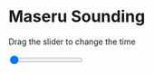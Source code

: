 <h1>Maseru Sounding</h1>
<p>Drag the slider to change the time</p>

<div class="slidecontainer">
<input oninput='setImage(this)' class="slider" type="range" min="0" max="7" value="0" step="1" />
<img id='img'/>
</div>

<script>
var img = document.getElementById('img');
var img_array = ['/assets/images/skwt/skd_maseru_wrfout_d01_2020-07-07_12:00:00.png',
'/assets/images/skwt/skd_maseru_wrfout_d01_2020-07-07_18:00:00.png',
'/assets/images/skwt/skd_maseru_wrfout_d01_2020-07-08_00:00:00.png',
'/assets/images/skwt/skd_maseru_wrfout_d01_2020-07-08_06:00:00.png',
'/assets/images/skwt/skd_maseru_wrfout_d01_2020-07-08_12:00:00.png',
'/assets/images/skwt/skd_maseru_wrfout_d01_2020-07-08_18:00:00.png',
'/assets/images/skwt/skd_maseru_wrfout_d01_2020-07-09_00:00:00.png',];
function setImage(obj)
{
        var value = obj.value;
        img.src = img_array[value];

}
</script>
